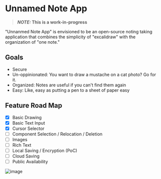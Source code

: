 # Unnamed Note App
> **_NOTE:_ This is a work-in-progress**

"Unnanmed Note App" is envisioned to be an open-source noting taking application that combines the simplicity of "excalidraw" with the organization of "one note."
## Goals
- Secure
- Un-oppinionated: You want to draw a mustache on a cat photo? Go for it.
- Organized: Notes are useful if you can't find them again
- Easy: Like, easy as putting a pen to a sheet of paper easy
## Feature Road Map
- [x] Basic Drawing
- [x] Basic Text Input
- [x] Cursor Selector
- [ ] Component Selection / Relocation / Deletion
- [ ] Images
- [ ] Rich Text
- [ ] Local Saving / Encryption (PoC)
- [ ] Cloud Saving
- [ ] Public Availability

![image](https://user-images.githubusercontent.com/15352978/200196432-e1090c34-8e1b-4eae-b35b-318a0733a677.png)
